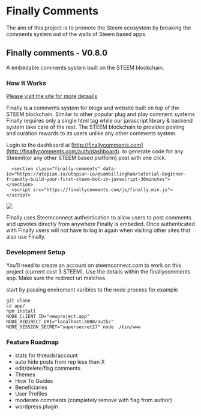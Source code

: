 
# Finally Comments

The aim of this project is to promote the Steem ecosystem by breaking the comments system out of the walls of Steem based apps.

## Finally comments - V0.8.0
A embedable comments system built on the STEEM blockchain.

### How It Works
[Please visit the site for more detaails](http://finallycomments.com)

Finally is a comments system for blogs and website built on top of the STEEM blockchain. Similar to other popular plug and play comment systems Finally requires only a single html tag while our javascript library & backend system take care of the rest. The STEEM blockchain to provides posting and curation rewards to its users unlike any other comments system.

Login to the dashboard at [http://finallycomments.com](http://finallycomments.com/auth/dashboard). to generate code for any Steemit(or any other STEEM based platform) post with one click.
```
  <section class="finally-comments" data-id="https://utopian.io/utopian-io/@sambillingham/tutorial-beginner-friendly-build-your-first-steem-bot-in-javascript-30minutes"></section>
  <script src="https://finallycomments.com/js/finally.min.js"></script>

```
![](http://i66.tinypic.com/5ozia8.jpg)

Finally uses Steemconnect authentication to allow users to post comments and upvotes directly from anywhere Finally is embeded. Once authenticated with Finally users will not have to log in again when visiting other sites that also use Finally.

### Development Setup
You'll need to create an account on steemconnect.com to work on this project (current cost 3 STEEM). Use the details within the finallycomments app. Make sure the redirect url matches.

start by passing enviroment varibles to the node process for example
```
git clone
cd app/
npm install
NODE_CLIENT_ID="newproject.app" NODE_REDIRECT_URI="localhost:3000/auth/" NODE_SESSION_SECRET="supersecret27" node ./bin/www
```

### Feature Roadmap
- stats for threads/account
- auto hide posts from rep less than X
- edit/delete/flag comments
- Themes
- How To Guides
- Beneficiaries
- User Profiles
- moderate comments (completely remove with flag from author)
- wordpress plugin
